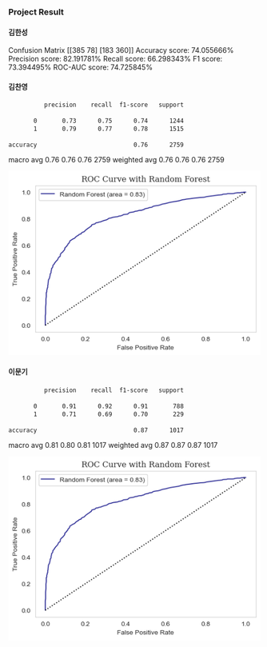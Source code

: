 ### Project Result

#### 김한성

Confusion Matrix 
 [[385  78]
 [183 360]]
Accuracy score: 74.055666%
Precision score: 82.191781%
Recall score: 66.298343%
F1 score: 73.394495%
ROC-AUC score: 74.725845%

#### 김찬영

              precision    recall  f1-score   support

           0       0.73      0.75      0.74      1244
           1       0.79      0.77      0.78      1515

    accuracy                           0.76      2759
   macro avg       0.76      0.76      0.76      2759
weighted avg       0.76      0.76      0.76      2759

![output.png](output.png)

#### 이문기

              precision    recall  f1-score   support

           0       0.91      0.92      0.91       788
           1       0.71      0.69      0.70       229

    accuracy                           0.87      1017
   macro avg       0.81      0.80      0.81      1017
weighted avg       0.87      0.87      0.87      1017

![output2.png](output2.png)